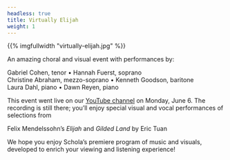 ```yaml
---
headless: true
title: Virtually Elijah
weight: 1
---
```


{{% imgfullwidth "virtually-elijah.jpg" %}}

An amazing choral and visual event with performances by:

Gabriel Cohen, tenor • Hannah Fuerst, soprano<br>
Christine Abraham, mezzo-soprano • Kenneth Goodson, baritone<br>
Laura Dahl, piano • Dawn Reyen, piano

This event went live on our
[YouTube channel](https://www.youtube.com/user/scholacantorum1) on Monday,
June 6.  The recording is still there; you’ll enjoy
special visual and vocal performances of selections from

Felix Mendelssohn’s _Elijah_ and _Gilded Land_ by Eric Tuan

We hope you enjoy Schola’s premiere program of music and visuals, developed to
enrich your viewing and listening experience!
